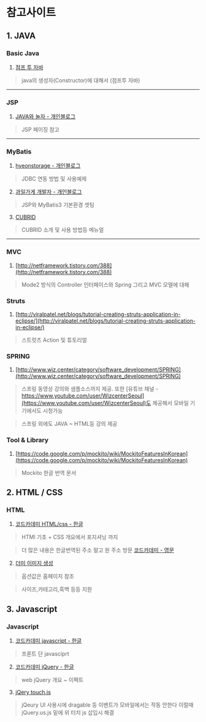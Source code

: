 





# 참고사이트





## 1. JAVA



### Basic Java



1. [점프 투 자바](https://wikidocs.net/281)

> java의 생성자(Constructor)에 대해서 (점프투 자바)



---



### JSP

1. [JAVA와 놀자 - 개인블로그](http://sararing.tistory.com/217)

> JSP 페이징 참고



---



### MyBatis



1. [hyeonstorage - 개인블로그](http://hyeonstorage.tistory.com/112)

> JDBC 연동 방법 및 사용예제



2. [과일가게 개발자 - 개인블로그](http://fruitdev.tistory.com/29)

> JSP와 MyBatis3 기본환경 셋팅



3. [CUBRID](http://www.cubrid.org/manual/93/ko/sql/jsp.html)

> CUBRID 소개 및 사용 방법등 메뉴얼



---



### MVC



1. [http://netframework.tistory.com/388](http://netframework.tistory.com/388)



> Mode2 방식의 Controller 인터페이스와 Spring 그리고 MVC 모델에 대해


### Struts

1. [http://viralpatel.net/blogs/tutorial-creating-struts-application-in-eclipse/](http://viralpatel.net/blogs/tutorial-creating-struts-application-in-eclipse/)

> 스트럿츠 Action 및 튜토리얼

### SPRING

1. [http://www.wiz.center/category/software_development/SPRING](http://www.wiz.center/category/software_development/SPRING)

> 스프링 동영상 강의와 샘플소스까지 제공. 또한 [유튜브 채널 - https://www.youtube.com/user/WizcenterSeoul](https://www.youtube.com/user/WizcenterSeoul)도 제공해서 모바일 기기에서도 시청가능

> 스프링 외에도 JAVA ~ HTML등 강의 제공


### Tool & Library

1. [https://code.google.com/p/mockito/wiki/MockitoFeaturesInKorean](https://code.google.com/p/mockito/wiki/MockitoFeaturesInKorean)

> Mockito 한글 번역 문서






## 2. HTML / CSS



### HTML



1) [코드카데미 HTML/css - 한글](https://www.codecademy.com/en/tracks/korean-web)

> HTMl 기초 + CSS 개요에서 포지셔닝 까지

> 더 많은 내용은 한글번역된 주소 말고 원 주소 방문 [코드카데미 - 영문](http://codecademy.com)


2) [더미 이미지 생성](http://lorempixel.com/)

> 옵션값은 홈페이지 참조

> 사이즈,카테고리,흑백 등등 지원



## 3. Javascript



### Javascript



1) [코드카데미 javascript - 한글](https://www.codecademy.com/en/tracks/javascript-ko)

> 프론트 단 javasciprt 



2) [코드카데미 jQuery - 한글](https://www.codecademy.com/en/tracks/jQuery-ko)

>  web jQuery 개요 ~ 이펙트

3) [jQery touch.js](https://code.google.com/p/jquery-ui-for-ipad-and-iphone/)

> jQeury UI 사용시에 dragable 등 이벤트가 모바일에서는 작동 안한다 이럴때 jQuery.us.js 밑에 위 터치 js 삽입시 해결



